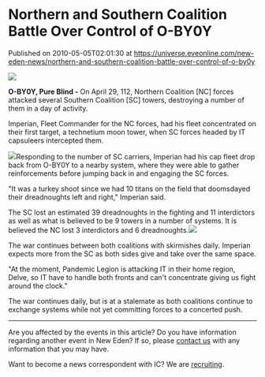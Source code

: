 # Northern and Southern Coalition Battle Over Control of O-BY0Y
Published on 2010-05-05T02:01:30 at https://universe.eveonline.com/new-eden-news/northern-and-southern-coalition-battle-over-control-of-o-by0y

![](http://www.eve-ic.net/media/assets/icarticlebanner.png)  
  
 **O-BY0Y, Pure Blind -** On April 29, 112, Northern Coalition [NC] forces attacked several Southern Coalition [SC] towers, destroying a number of them in a day of activity.  
  
Imperian, Fleet Commander for the NC forces, had his fleet concentrated on their first target, a technetium moon tower, when SC forces headed by IT capsuleers intercepted them.  
  
[![](http://www.eve-ic.net/media/articles/3859/imagethumb.png)](http://www.eve-ic.net/media/igbd/igbd.php?faction=ic&url=)Responding to the number of SC carriers, Imperian had his cap fleet drop back from O-BY0Y to a nearby system, where they were able to gather reinforcements before jumping back in and engaging the SC forces.  
  
"It was a turkey shoot since we had 10 titans on the field that doomsdayed their dreadnoughts left and right," Imperian said.  
  
The SC lost an estimated 39 dreadnoughts in the fighting and 11 interdictors as well as what is believed to be 9 towers in a number of systems. It is believed the NC lost 3 interdictors and 6 dreadnoughts.[![](http://www.eve-ic.net/media/articles/3859/imagetowersthumb.png)](http://www.eve-ic.net/media/igbd/igbd.php?faction=ic&url=)  
  
The war continues between both coalitions with skirmishes daily. Imperian expects more from the SC as both sides give and take over the same space.  
  
"At the moment, Pandemic Legion is attacking IT in their home region, Delve, so IT have to handle both fronts and can't concentrate giving us fight around the clock."  
  
The war continues daily, but is at a stalemate as both coalitions continue to exchange systems while not yet committing forces to a concerted push.

* * *

Are you affected by the events in this article? Do you have information regarding another event in New Eden? If so, please [contact us](http://www.eveonline.com/news.asp?a=submitrp) with any information that you may have.  
  
Want to become a news correspondent with IC? We are [recruiting](http://www.eveonline.com/isd.asp).
